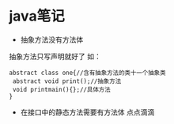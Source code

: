 # java笔记
- 抽象方法没有方法体

抽象方法只写声明就好了
如：
```
abstract class one{//含有抽象方法的类十一个抽象类
 abstract void print();//抽象方法
 void printmain(){};//具体方法
}
```
- 在接口中的静态方法需要有方法体
点点滴滴
 

